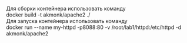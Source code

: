 Для сборки контейнера использовать команду </br>
docker build -t akmonk/apache2 ./  </br>
Для запуска контейнера использовать команду </br>
docker run --name my-httpd -p8088:80 -v /root/lab1/httpd:/etc/httpd -d akmonk/apache2
